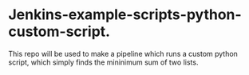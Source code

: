 # Jenkins-example-scripts-python-custom-script.

This repo will be used to make a pipeline which runs a custom python script, which simply finds the mininimum sum of two lists.
